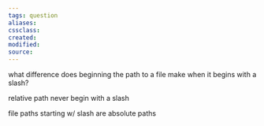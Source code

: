 ```yaml
---
tags: question
aliases:
cssclass:
created:
modified:
source:
---
```

what difference does beginning the path to a file make when it begins with a slash? 

relative path never begin with a slash 

file paths starting w/ slash are absolute paths